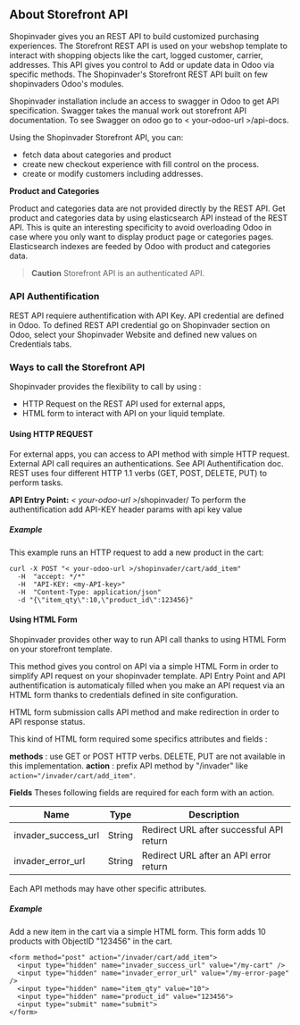 ## About Storefront API

Shopinvader gives you an REST API to build customized purchasing experiences. The Storefront REST API is used on your webshop template to interact with shopping objects like the cart, logged customer, carrier, addresses. 
This API gives you control to Add or update data in Odoo via specific methods. The Shopinvader's Storefront REST API built on few  shopinvaders Odoo's modules.

Shopinvader installation include an access to swagger in Odoo to get API specification. Swagger takes the manual work out storefront API documentation. To see Swagger on odoo go to
< your-odoo-url >/api-docs.


Using the Shopinvader Storefront API, you can:

-  fetch data about categories and product
-  create new checkout experience with fill control on the process.
-  create or modify customers including addresses.

**Product and Categories**

Product and categories data are not provided directly by the REST API. Get product and categories data by using elasticsearch API instead of the REST API. 
This is quite an interesting specificity to avoid overloading Odoo in case where you only want to display product page or categories pages. 
Elasticsearch indexes are feeded by Odoo with product and categories data. 


 > **Caution** 
 > Storefront API is an authenticated API.
 

### API Authentification

REST API requiere authentification with API Key. API credential are defined in Odoo.
To defined REST API credential go on Shopinvader section on Odoo, select your Shopinvader Website and defined new values on Credentials tabs.


### Ways to call the Storefront API

Shopinvader provides the flexibility to call by using :
-  HTTP Request on the REST API used for external apps,
-  HTML form to interact with API on your liquid template.

#### Using HTTP REQUEST

For external apps, you can access to API method with simple HTTP request. External API call requires an authentications.
See API Authentification doc. REST uses four different HTTP 1.1 verbs (GET, POST, DELETE, PUT) to perform tasks.

**API Entry Point:** *< your-odoo-url >*/shopinvader/
To perform the authentification add API-KEY header params with api key value


##### Example

This example runs an HTTP request to add a new product in the cart:

    curl -X POST "< your-odoo-url >/shopinvader/cart/add_item" 
      -H  "accept: */*" 
      -H  "API-KEY: <my-API-key>" 
      -H  "Content-Type: application/json" 
      -d "{\"item_qty\":10,\"product_id\":123456}"



#### Using HTML Form

Shopinvader provides other way to run API call thanks to using HTML Form on your storefront template. 

This method gives you control on API via a simple HTML Form in order to simplify API request on your shopinvader template. 
API Entry Point and API authentification is automaticaly filled when you make an API request via an HTML form thanks to credentials defined in site configuration.

HTML form submission calls API method and make redirection in order to API response status.

This kind of HTML form required some specifics attributes and fields :

**methods** : use GET or POST HTTP verbs. DELETE, PUT are not available in this implementation.
**action** : prefix API method by "/invader" like `action="/invader/cart/add_item"`.

**Fields**
Theses following fields are required for each form with an action.

| Name | Type | Description |
|--------|--------|-------------|
| invader_success_url | String | Redirect URL after successful API return |
| invader_error_url | String | Redirect URL after an API error return |

Each API methods may have other specific attributes.


##### Example

Add a new item in the cart via a simple HTML form. 
This form adds 10 products with ObjectID "123456" in the cart.

    <form method="post" action="/invader/cart/add_item">
      <input type="hidden" name="invader_success_url" value="/my-cart" />
      <input type="hidden" name="invader_error_url" value="/my-error-page" />
      <input type="hidden" name="item_qty" value="10">
      <input type="hidden" name="product_id" value="123456">
      <input type="submit" name="submit">
    </form>
